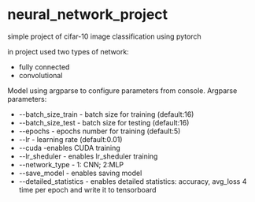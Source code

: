 # neural_network_project
simple project of cifar-10 image classification using pytorch

in project used two types of network:
 - fully connected
 - convolutional
 

Model using argparse to configure parameters from console.
Argparse parameters:
  - --batch_size_train - batch size for training (default:16)
  - --batch_size_test - batch size for testing (default:16)
  - --epochs - epochs number for training (default:5)
  - --lr - learning rate (default:0.01)
  - --cuda -enables CUDA training
  - --lr_sheduler - enables lr_sheduler training
  - --network_type - 1: CNN; 2:MLP
  - --save_model - enables saving model
  - --detailed_statistics -  enables detailed statistics: accuracy, avg_loss 4 time per epoch and write it to tensorboard
